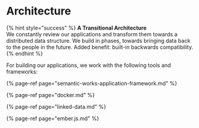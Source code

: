 # Architecture

{% hint style="success" %}
**A Transitional Architecture**  
We constantly review our applications and transform them towards a distributed data structure. We build in phases, towards bringing data back to the people in the future. Added benefit: built-in backwards compatibility.
{% endhint %}

For building our applications, we work with the following tools and frameworks:

{% page-ref page="semantic-works-application-framework.md" %}

{% page-ref page="docker.md" %}

{% page-ref page="linked-data.md" %}

{% page-ref page="ember.js.md" %}



